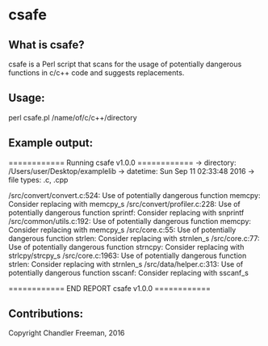 # csafe

## What is csafe?

csafe is a Perl script that scans for the usage of potentially dangerous functions in c/c++ code and suggests replacements.

## Usage:

perl csafe.pl /name/of/c/c++/directory

## Example output:

============ Running csafe v1.0.0 ============
   -> directory: /Users/user/Desktop/examplelib
   -> datetime: Sun Sep 11 02:33:48 2016
   -> file types: .c, .cpp

/src/convert/convert.c:524: Use of potentially dangerous function memcpy: Consider replacing with memcpy_s
/src/convert/profiler.c:228: Use of potentially dangerous function sprintf: Consider replacing with snprintf
/src/common/utils.c:192: Use of potentially dangerous function memcpy: Consider replacing with memcpy_s
/src/core.c:55: Use of potentially dangerous function strlen: Consider replacing with strnlen_s
/src/core.c:77: Use of potentially dangerous function strncpy: Consider replacing with strlcpy/strcpy_s
/src/core.c:1963: Use of potentially dangerous function strlen: Consider replacing with strnlen_s
/src/data/helper.c:313: Use of potentially dangerous function sscanf: Consider replacing with sscanf_s

============ END REPORT csafe v1.0.0 ============

## Contributions:

Copyright Chandler Freeman, 2016
